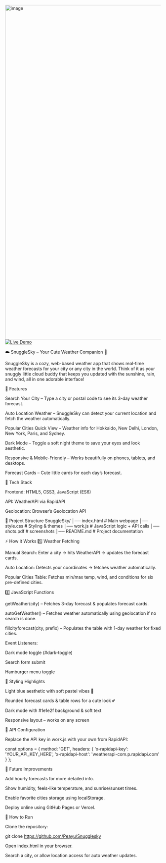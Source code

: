 <img width="1920" height="1080" alt="image" src="https://github.com/user-attachments/assets/5448e57b-7355-438e-bef8-909c8890f13f" />[![Live Demo](https://img.shields.io/badge/Live-Demo-blue?style=for-the-badge)]([https://peayu.github.io/Snugglesky/])


☁️ SnuggleSky – Your Cute Weather Companion 🌸

SnuggleSky is a cozy, web-based weather app that shows real-time weather forecasts for your city or any city in the world. Think of it as your snuggly little cloud buddy that keeps you updated with the sunshine, rain, and wind, all in one adorable interface!

🌟 Features

Search Your City – Type a city or postal code to see its 3-day weather forecast.

Auto Location Weather – SnuggleSky can detect your current location and fetch the weather automatically.

Popular Cities Quick View – Weather info for Hokkaido, New Delhi, London, New York, Paris, and Sydney.

Dark Mode – Toggle a soft night theme to save your eyes and look aesthetic.

Responsive & Mobile-Friendly – Works beautifully on phones, tablets, and desktops.

Forecast Cards – Cute little cards for each day’s forecast.

🎨 Tech Stack

Frontend: HTML5, CSS3, JavaScript (ES6)

API: WeatherAPI
 via RapidAPI

Geolocation: Browser’s Geolocation API

📂 Project Structure
SnuggleSky/
│── index.html        # Main webpage
│── style.css         # Styling & themes
│── work.js           # JavaScript logic + API calls
│── shots.pdf         # screenshots
│── README.md         # Project documentation

⚡ How it Works
1️⃣ Weather Fetching

Manual Search: Enter a city → hits WeatherAPI → updates the forecast cards.

Auto Location: Detects your coordinates → fetches weather automatically.

Popular Cities Table: Fetches min/max temp, wind, and conditions for six pre-defined cities.

2️⃣ JavaScript Functions

getWeather(city) – Fetches 3-day forecast & populates forecast cards.

autoGetWeather() – Fetches weather automatically using geolocation if no search is done.

fillcityforecast(city, prefix) – Populates the table with 1-day weather for fixed cities.

Event Listeners:

Dark mode toggle (#dark-toggle)

Search form submit

Hamburger menu toggle

🎨 Styling Highlights

Light blue aesthetic with soft pastel vibes 🌈

Rounded forecast cards & table rows for a cute look 💕

Dark mode with #1e1e2f background & soft text

Responsive layout – works on any screen

🔑 API Configuration

Replace the API key in work.js with your own from RapidAPI:

const options = {
  method: 'GET',
  headers: {
    'x-rapidapi-key': 'YOUR_API_KEY_HERE',
    'x-rapidapi-host': 'weatherapi-com.p.rapidapi.com'
  }
};



🧩 Future Improvements

Add hourly forecasts for more detailed info.

Show humidity, feels-like temperature, and sunrise/sunset times.

Enable favorite cities storage using localStorage.

Deploy online using GitHub Pages or Vercel.

🚀 How to Run

Clone the repository:

git clone https://github.com/Peayu/Snugglesky


Open index.html in your browser.

Search a city, or allow location access for auto weather updates.
